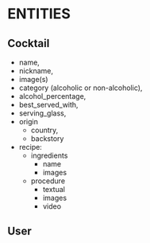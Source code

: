 # ENTITIES
## Cocktail
  - name,
  - nickname,
  - image(s)
  - category (alcoholic or non-alcoholic),
  - alcohol_percentage,
  - best_served_with,
  - serving_glass,
  - origin
      - country,
      - backstory
  - recipe:
    - ingredients
      - name
      - images
    - procedure
      - textual
      - images
      - video

## User